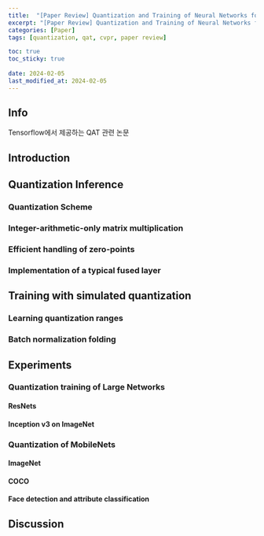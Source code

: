 ```yaml
---
title:  "[Paper Review] Quantization and Training of Neural Networks for Efficient Integer-Arithmetic-Only-Inference"
excerpt: "[Paper Review] Quantization and Training of Neural Networks for Efficient Integer-Arithmetic-Only-Inference"
categories: [Paper]
tags: [quantization, qat, cvpr, paper review]

toc: true
toc_sticky: true
 
date: 2024-02-05
last_modified_at: 2024-02-05 
---
```

## Info
Tensorflow에서 제공하는 QAT 관련 논문

## Introduction

## Quantization Inference

### Quantization Scheme
### Integer-arithmetic-only matrix multiplication
### Efficient handling of zero-points
### Implementation of a typical fused layer
## Training with simulated quantization
### Learning quantization ranges
### Batch normalization folding
## Experiments
### Quantization training of Large Networks
#### ResNets
#### Inception v3 on ImageNet
### Quantization of MobileNets
#### ImageNet
#### COCO
#### Face detection and attribute classification
## Discussion
